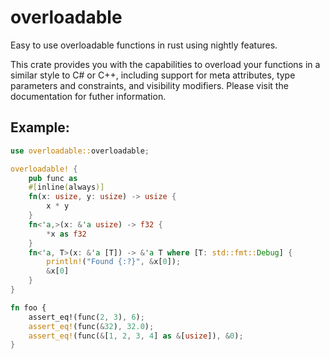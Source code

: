 # overloadable

Easy to use overloadable functions in rust using nightly features.

This crate provides you with the capabilities to overload your functions in a similar style to C# or C++, including support for meta attributes, type parameters and constraints, and visibility modifiers. 
Please visit the documentation for futher information. 

## Example:

```rust
use overloadable::overloadable;

overloadable! {
    pub func as
    #[inline(always)]
    fn(x: usize, y: usize) -> usize {
        x * y
    }
    fn<'a,>(x: &'a usize) -> f32 {
        *x as f32
    }
    fn<'a, T>(x: &'a [T]) -> &'a T where [T: std::fmt::Debug] {
        println!("Found {:?}", &x[0]);
        &x[0]
    }
}

fn foo {
    assert_eq!(func(2, 3), 6);
    assert_eq!(func(&32), 32.0);
    assert_eq!(func(&[1, 2, 3, 4] as &[usize]), &0);
}
```